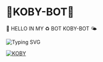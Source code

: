 # 🩵KOBY-BOT🩵
🌼 HELLO IN MY ♻️ BOT  KOBY-BOT 🌤


![Typing SVG](https://readme-typing-svg.demolab.com?font=Ribeye&size=50&pause=1000&color=ff0000&center=true&width=900&height=100&lines=Its%20KOBY-BOT;%20Multi-Device%20WhatsApp%20Bot;%20Developed%20By%20KOBY%20SIMO)
<p align="center">
  

[![KOBY](https://qu.ax/hvhcP.jpg)](https://youtu.be/WcA7GZuaN0A)
